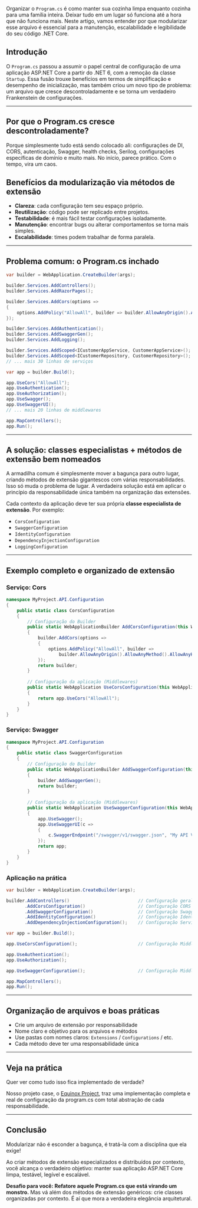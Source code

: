 Organizar o `Program.cs` é como manter sua cozinha limpa enquanto cozinha para uma família inteira. Deixar tudo em um lugar só funciona até a hora que não funciona mais. Neste artigo, vamos entender por que modularizar 
esse arquivo é essencial para a manutenção, escalabilidade e legibilidade do seu código .NET Core.

## Introdução

O `Program.cs` passou a assumir o papel central de configuração de uma aplicação ASP.NET Core a partir do .NET 6, com a remoção da classe `Startup`. Essa fusão trouxe benefícios em termos de simplificação e desempenho de inicialização, mas também criou um novo tipo de problema: um arquivo que cresce descontroladamente e se torna um verdadeiro Frankenstein de configurações.

---

## Por que o Program.cs cresce descontroladamente?

Porque simplesmente tudo está sendo colocado ali: configurações de DI, CORS, autenticação, Swagger, health checks, Serilog, configurações específicas de domínio e muito mais. No início, parece prático. Com o tempo, vira um caos.

## Benefícios da modularização via métodos de extensão

- **Clareza**: cada configuração tem seu espaço próprio.
- **Reutilização**: código pode ser replicado entre projetos.
- **Testabilidade**: é mais fácil testar configurações isoladamente.
- **Manutenção**: encontrar bugs ou alterar comportamentos se torna mais simples.
- **Escalabilidade**: times podem trabalhar de forma paralela.

---

## Problema comum: o Program.cs inchado

```csharp
var builder = WebApplication.CreateBuilder(args);

builder.Services.AddControllers();
builder.Services.AddRazorPages();

builder.Services.AddCors(options =>
{
    options.AddPolicy("AllowAll", builder => builder.AllowAnyOrigin().AllowAnyMethod().AllowAnyHeader());
});

builder.Services.AddAuthentication();
builder.Services.AddSwaggerGen();
builder.Services.AddLogging();

builder.Services.AddScoped<ICustomerAppService, CustomerAppService>();
builder.Services.AddScoped<ICustomerRepository, CustomerRepository>();
// ... mais 30 linhas de serviços

var app = builder.Build();

app.UseCors("AllowAll");
app.UseAuthentication();
app.UseAuthorization();
app.UseSwagger();
app.UseSwaggerUI();
// ... mais 20 linhas de middlewares

app.MapControllers();
app.Run();
```

---

## A solução: classes especialistas + métodos de extensão bem nomeados

A armadilha comum é simplesmente mover a bagunça para outro lugar, criando métodos de extensão gigantescos com várias responsabilidades. Isso só muda o problema de lugar. A verdadeira solução está em aplicar o princípio da responsabilidade única também na organização das extensões.

Cada contexto da aplicação deve ter sua própria **classe especialista de extensão**. Por exemplo:

- `CorsConfiguration`
- `SwaggerConfiguration`
- `IdentityConfiguration`
- `DependencyInjectionConfiguration`
- `LoggingConfiguration`

---

## Exemplo completo e organizado de extensão

### Serviço: Cors

```csharp
namespace MyProject.API.Configuration
{
    public static class CorsConfiguration
    {
        // Configuração do Builder
        public static WebApplicationBuilder AddCorsConfiguration(this WebApplicationBuilder builder)
        {
            builder.AddCors(options =>
            {
                options.AddPolicy("AllowAll", builder =>
                    builder.AllowAnyOrigin().AllowAnyMethod().AllowAnyHeader());
            });
            return builder;
        }
        
        // Configuração da aplicação (Middlewares)
        public static WebApplication UseCorsConfiguration(this WebApplication app)
        {
            return app.UseCors("AllowAll");
        }
    }
}
```

### Serviço: Swagger

```csharp
namespace MyProject.API.Configuration
{
    public static class SwaggerConfiguration
    {
        // Configuração do Builder
        public static WebApplicationBuilder AddSwaggerConfiguration(this WebApplicationBuilder builder)
        {
            builder.AddSwaggerGen();
            return builder;
        }
        
        // Configuração da aplicação (Middlewares)
        public static WebApplication UseSwaggerConfiguration(this WebApplication app)
        {
            app.UseSwagger();
            app.UseSwaggerUI(c =>
            {
                c.SwaggerEndpoint("/swagger/v1/swagger.json", "My API V1");
            });
            return app;
        }
    }
}
```

### Aplicação na prática

```csharp
var builder = WebApplication.CreateBuilder(args);

builder.AddControllers()                          // Configuração geral
       .AddCorsConfiguration()                    // Configuração CORS
       .AddSwaggerConfiguration()                 // Configuração Swagger
       .AddIdentityConfiguration()                // Configuração Identity
       .AddDependencyInjectionConfiguration();    // Configuração Serviços Injetados via DI

var app = builder.Build();

app.UseCorsConfiguration();                       // Configuração Middleware CORS

app.UseAuthentication();
app.UseAuthorization();

app.UseSwaggerConfiguration();                    // Configuração Middleware Swagger

app.MapControllers();
app.Run();
```

---

## Organização de arquivos e boas práticas

- Crie um arquivo de extensão por responsabilidade
- Nome claro e objetivo para os arquivos e métodos
- Use pastas com nomes claros: `Extensions` / `Configurations` / etc.
- Cada método deve ter uma responsabilidade única

---

## Veja na prática

Quer ver como tudo isso fica implementado de verdade?

Nosso projeto case, o [Equinox Project](https://github.com/EduardoPires/EquinoxProject/), traz uma implementação completa e real de configuração da program.cs com total abstração de cada responsabilidade.

---

## Conclusão

Modularizar não é esconder a bagunça, é tratá-la com a disciplina que ela exige!

Ao criar métodos de extensão especializados e distribuídos por contexto, você alcança o verdadeiro objetivo: manter sua aplicação ASP.NET Core limpa, testável, legível e escalável.

**Desafio para você: Refatore aquele Program.cs que está virando um monstro.**
Mas vá além dos métodos de extensão genéricos: crie classes organizadas por contexto. É aí que mora a verdadeira elegância arquitetural.

